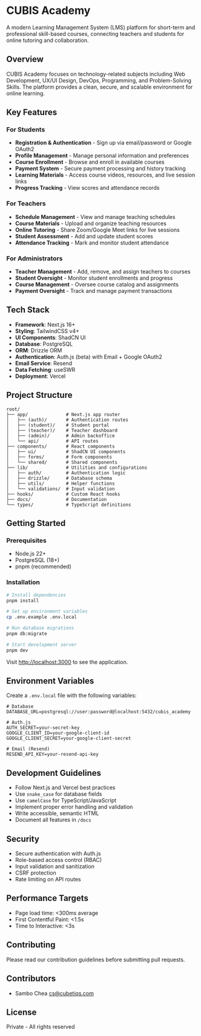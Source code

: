 # CUBIS Academy

A modern Learning Management System (LMS) platform for short-term and professional skill-based courses, connecting teachers and students for online tutoring and collaboration.

## Overview

CUBIS Academy focuses on technology-related subjects including Web Development, UX/UI Design, DevOps, Programming, and Problem-Solving Skills. The platform provides a clean, secure, and scalable environment for online learning.

## Key Features

### For Students
- **Registration & Authentication** - Sign up via email/password or Google OAuth2
- **Profile Management** - Manage personal information and preferences
- **Course Enrollment** - Browse and enroll in available courses
- **Payment System** - Secure payment processing and history tracking
- **Learning Materials** - Access course videos, resources, and live session links
- **Progress Tracking** - View scores and attendance records

### For Teachers
- **Schedule Management** - View and manage teaching schedules
- **Course Materials** - Upload and organize teaching resources
- **Online Tutoring** - Share Zoom/Google Meet links for live sessions
- **Student Assessment** - Add and update student scores
- **Attendance Tracking** - Mark and monitor student attendance

### For Administrators
- **Teacher Management** - Add, remove, and assign teachers to courses
- **Student Oversight** - Monitor student enrollments and progress
- **Course Management** - Oversee course catalog and assignments
- **Payment Oversight** - Track and manage payment transactions

## Tech Stack

- **Framework**: Next.js 16+
- **Styling**: TailwindCSS v4+
- **UI Components**: ShadCN UI
- **Database**: PostgreSQL
- **ORM**: Drizzle ORM
- **Authentication**: Auth.js (beta) with Email + Google OAuth2
- **Email Service**: Resend
- **Data Fetching**: useSWR
- **Deployment**: Vercel

## Project Structure

```
root/
├── app/              # Next.js app router
│   ├── (auth)/       # Authentication routes
│   ├── (student)/    # Student portal
│   ├── (teacher)/    # Teacher dashboard
│   ├── (admin)/      # Admin backoffice
│   └── api/          # API routes
├── components/       # React components
│   ├── ui/           # ShadCN UI components
│   ├── forms/        # Form components
│   └── shared/       # Shared components
├── lib/              # Utilities and configurations
│   ├── auth/         # Authentication logic
│   ├── drizzle/      # Database schema
│   ├── utils/        # Helper functions
│   └── validations/  # Input validation
├── hooks/            # Custom React hooks
├── docs/             # Documentation
└── types/            # TypeScript definitions
```

## Getting Started

### Prerequisites
- Node.js 22+
- PostgreSQL (18+)
- pnpm (recommended)

### Installation

```bash
# Install dependencies
pnpm install

# Set up environment variables
cp .env.example .env.local

# Run database migrations
pnpm db:migrate

# Start development server
pnpm dev
```

Visit [http://localhost:3000](http://localhost:3000) to see the application.

## Environment Variables

Create a `.env.local` file with the following variables:

```env
# Database
DATABASE_URL=postgresql://user:password@localhost:5432/cubis_academy

# Auth.js
AUTH_SECRET=your-secret-key
GOOGLE_CLIENT_ID=your-google-client-id
GOOGLE_CLIENT_SECRET=your-google-client-secret

# Email (Resend)
RESEND_API_KEY=your-resend-api-key
```

## Development Guidelines

- Follow Next.js and Vercel best practices
- Use `snake_case` for database fields
- Use `camelCase` for TypeScript/JavaScript
- Implement proper error handling and validation
- Write accessible, semantic HTML
- Document all features in `/docs`

## Security

- Secure authentication with Auth.js
- Role-based access control (RBAC)
- Input validation and sanitization
- CSRF protection
- Rate limiting on API routes

## Performance Targets

- Page load time: <300ms average
- First Contentful Paint: <1.5s
- Time to Interactive: <3s

## Contributing

Please read our contribution guidelines before submitting pull requests.

## Contributors

- Sambo Chea <cs@cubetiqs.com>

## License

Private - All rights reserved
